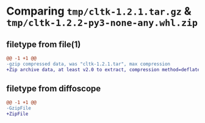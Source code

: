 # Comparing `tmp/cltk-1.2.1.tar.gz` & `tmp/cltk-1.2.2-py3-none-any.whl.zip`

## filetype from file(1)

```diff
@@ -1 +1 @@
-gzip compressed data, was "cltk-1.2.1.tar", max compression
+Zip archive data, at least v2.0 to extract, compression method=deflate
```

## filetype from diffoscope

```diff
@@ -1 +1 @@
-GzipFile
+ZipFile
```


